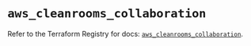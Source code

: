 # `aws_cleanrooms_collaboration`

Refer to the Terraform Registry for docs: [`aws_cleanrooms_collaboration`](https://registry.terraform.io/providers/hashicorp/aws/6.5.0/docs/resources/cleanrooms_collaboration).
